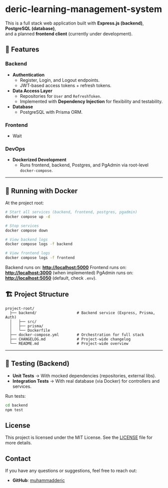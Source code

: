 # deric-learning-management-system

This is a full stack web application built with **Express.js (backend)**, **PostgreSQL (database)**,  
and a planned **frontend client** (currently under development).  

## 🚀 Features
### Backend
- **Authentication**
  - Register, Login, and Logout endpoints.
  - JWT-based access tokens + refresh tokens.
- **Data Access Layer**
  - Repositories for `User` and `RefreshToken`.
  - Implemented with **Dependency Injection** for flexibility and testability.
- **Database**
  - PostgreSQL with Prisma ORM.

### Frontend
- Wait

### DevOps
- **Dockerized Development**
  - Runs frontend, backend, Postgres, and PgAdmin via root-level `docker-compose`.

---

## 🐳 Running with Docker
At the project root:

```sh
# Start all services (backend, frontend, postgres, pgadmin)
docker compose up -d

# Stop services
docker compose down

# View backend logs
docker compose logs -f backend

# View frontend logs
docker compose logs -f frontend
```

Backend runs on: **[http://localhost:5000](http://localhost:5000)**
Frontend runs on: **[http://localhost:3000](http://localhost:3000)** (when implemented)
PgAdmin runs on: **[http://localhost:5050](http://localhost:5050)** (default, check `.env`).


## 🏗️ Project Structure

```
project-root/
  ├── backend/                  # Backend service (Express, Prisma, Auth)
  │   ├── src/
  │   ├── prisma/
  │   └── Dockerfile
  ├── docker-compose.yml        # Orchestration for full stack
  ├── CHANGELOG.md              # Project-wide changelog
  └── README.md                 # Project-wide overview
```

---
## 🧪 Testing (Backend)

* **Unit Tests** → With mocked dependencies (repositories, external libs).
* **Integration Tests** → With real database (via Docker) for controllers and services.

Run tests:

```sh
cd backend
npm test
```

## License

This project is licensed under the MIT License. See the [LICENSE](LICENSE) file for more details.

## Contact

If you have any questions or suggestions, feel free to reach out:

- **GitHub**: [muhammadderic](https://github.com/muhammadderic)
